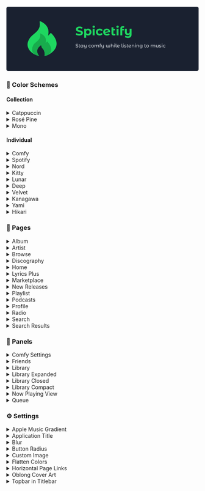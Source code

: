 ![banner](../images/banner.png)

### 🎨 Color Schemes

#### Collection

<details><summary>Catppuccin</summary>
<details><summary>🌻 Latte</summary>

![png](../images/color-schemes/catppuccin/latte.png)

</details>
<details><summary>🍨 Frappé</summary>

![png](../images/color-schemes/catppuccin/frappe.png)

</details>
<details><summary>🌺 Macchiato</summary>

![png](../images/color-schemes/catppuccin/macchiato.png)

</details>
<details><summary>🌿 Mocha</summary>

![png](../images/color-schemes/catppuccin/mocha.png)

</details></details>

<details><summary>Rosé Pine</summary>
<details><summary>Original</summary>

![png](../images/color-schemes/rose-pine/original.png)

</details>
<details><summary>Moon</summary>

![png](../images/color-schemes/rose-pine/moon.png)

</details>
<details><summary>Dawn</summary>

![png](../images/color-schemes/rose-pine/dawn.png)

</details></details>

<details><summary>Mono</summary>
<details><summary>Original</summary>

![png](../images/color-schemes/mono/mono.png)

</details>
<details><summary>Forest</summary>

![png](../images/color-schemes/mono/forest.png)

</details>
<details><summary>Neon</summary>

![png](../images/color-schemes/mono/neon.png)

</details>
<details><summary>Sakura</summary>

![png](../images/color-schemes/mono/sakura.png)

</details>
<details><summary>Sunset</summary>

![png](../images/color-schemes/mono/sunset.png)

</details>
<details><summary>Vaporwave</summary>

![png](../images/color-schemes/mono/vaporwave.png)

</details></details>

#### Individual

<details><summary>Comfy</summary>

![png](../images/color-schemes/comfy.png)

</details>
<details><summary>Spotify</summary>

![png](../images/color-schemes/spotify.png)

</details>
<details><summary>Nord</summary>

![png](../images/color-schemes/nord.png)

</details>
<details><summary>Kitty</summary>

![png](../images/color-schemes/kitty.png)

</details>
<details><summary>Lunar</summary>

![png](../images/color-schemes/lunar.png)

</details>
<details><summary>Deep</summary>

![png](../images/color-schemes/deep.png)

</details>
<details><summary>Velvet</summary>

![png](../images/color-schemes/velvet.png)

</details>
<details><summary>Kanagawa</summary>

![png](../images/color-schemes/kanagawa.png)

</details>
<details><summary>Yami</summary>

![png](../images/color-schemes/yami.png)

</details>
<details><summary>Hikari</summary>

![png](../images/color-schemes/hikari.png)

</details>

### 📑 Pages

<details><summary>Album</summary>

![png](../images/pages/album.png)

</details>

<details><summary>Artist</summary>

![png](../images/pages/artist.png)

</details>

<details><summary>Browse</summary>

![png](../images/pages/browse.png)

</details>

<details><summary>Discography</summary>

![png](../images/pages/discography.png)

</details>

<details><summary>Home</summary>

![png](../images/pages/home.png)

</details>

<details><summary>Lyrics Plus</summary>

![png](../images/pages/lyrics-plus.png)

</details>

<details><summary>Marketplace</summary>

![png](../images/pages/marketplace.png)

</details>

<details><summary>New Releases</summary>

![png](../images/pages/new-releases.png)

</details>

<details><summary>Playlist</summary>

![png](../images/pages/playlist.png)

</details>

<details><summary>Podcasts</summary>

![png](../images/pages/podcasts.png)

</details>

<details><summary>Profile</summary>

![png](../images/pages/profile.png)

</details>

<details><summary>Radio</summary>

![png](../images/pages/radio.png)

</details>

<details><summary>Search</summary>

![png](../images/pages/search.png)

</details>

<details><summary>Search Results</summary>

![png](../images/pages/search-results.png)

</details>

### 📳 Panels

<details><summary>Comfy Settings</summary>

![png](../images/panels/comfy-settings.png)

</details>

<details><summary>Friends</summary>

![png](../images/panels/friends.png)

</details>

<details><summary>Library</summary>

![png](../images/panels/library.png)

</details>

<details><summary>Library Expanded</summary>

![png](../images/panels/library-expanded.png)

</details>

<details><summary>Library Closed</summary>

![png](../images/panels/library-closed.png)

</details>

<details><summary>Library Compact</summary>

![png](../images/panels/library-compact.png)

</details>

<details><summary>Now Playing View</summary>

![png](../images/panels/npv.png)

</details>

<details><summary>Queue</summary>

![png](../images/panels/queue.png)

</details>

### ⚙️ Settings

<details><summary>Apple Music Gradient</summary>

![png](../images/settings/am-blur.png)
![png](../images/settings/am-blur.png)

</details>

<details><summary>Application Title</summary>

![png](../images/settings/application-title.png)

</details>

<details><summary>Blur</summary>

![png](../images/settings/blur.png)

</details>

<details><summary>Button Radius</summary>

![png](../images/settings/button-radius.png)

</details>

<details><summary>Custom Image</summary>

![png](../images/settings/custom-image.png)

</details>

<details><summary>Flatten Colors</summary>

![png](../images/settings/flatten-colors.png)

</details>

<details><summary>Horizontal Page Links</summary>

![png](../images/settings/horizontal-pagelinks.png)

</details>

<details><summary>Oblong Cover Art</summary>

![png](../images/settings/oblong-cover-art.png)

</details>

<details><summary>Topbar in Titlebar</summary>

![png](../images/settings/topbar-in-titlebar.png)

</details>
